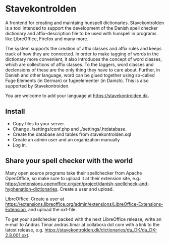 # Stavekontrolden
A frontend for creating and maintaing hunspell dictionaries.
Stavekontrolden is a tool intended to support the development of the Danish spell checker dictionary and affix-description file to be used with hunspell in programs like LibreOffice, Firefox and many more.

The system supports the creation of affix classes and affix rules and keeps track of how they are connected. In order to make tagging of words in the dictionary more convenient, it also introduces the concept of word classes, which are collections of affix classes. To the taggers, word classes and declensions of these are the only thing they have to care about. Further, in Danish and other language, word can be glued together using so-called Fuge Elements (in German) or fugeelementer (in Danish). This is also supported by Stavekontrolden.

You are welcome to add your language at https://stavekontrolden.dk. 

## Install
- Copy files to your server. 
- Change ./settings/conf.php and ./settings/.htdatabase.
- Create the database and tables from stavekontrolden.sql 
- Create an admin user and an organization manually
- Log in.

## Share your spell checker with the world
Many open source programs take their spellchecker from Apache OpenOffice, so make sure to upload it at their extension site, e.g.: https://extensions.openoffice.org/en/project/danish-spellcheck-and-hyphenation-dictionaries. Create a user and upload.

LibreOffice: Create a user at https://extensions.libreoffice.org/admin/extensions/LibreOffice-Extensions-Extension, and upload the oxt-file.

To get your spellchecker packed with the next LibreOffice release, write an e-mail to Andras Timar andras.timar at collabora dot com with a link to the latest release, e.g. https://stavekontrolden.dk/dictionaries/da_DK/da_DK-2.8.001.oxt.
